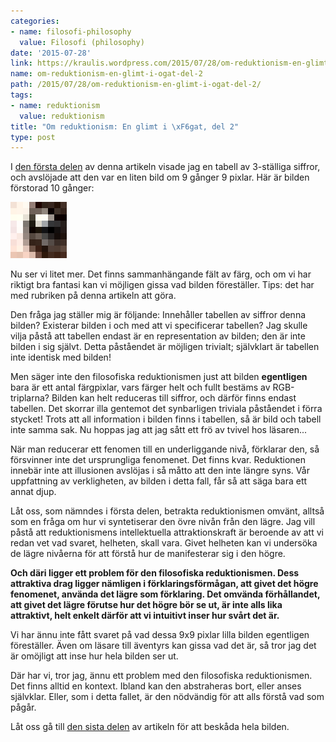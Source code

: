 ```yaml
---
categories:
- name: filosofi-philosophy
  value: Filosofi (philosophy)
date: '2015-07-28'
link: https://kraulis.wordpress.com/2015/07/28/om-reduktionism-en-glimt-i-ogat-del-2/
name: om-reduktionism-en-glimt-i-ogat-del-2
path: /2015/07/28/om-reduktionism-en-glimt-i-ogat-del-2/
tags:
- name: reduktionism
  value: reduktionism
title: "Om reduktionism: En glimt i \xF6gat, del 2"
type: post
---
```

I [den första delen](/2015/07/28/om-reduktionism-en-glimt-i-ogat-del-1/) av denna artikeln visade jag en tabell av 3-ställiga siffror, och avslöjade att den var en liten bild om 9 gånger 9 pixlar. Här är bilden förstorad 10 gånger:

[![reductionist-image90](/files/reductionist-image901.png)](/files/reductionist-image901.png)



Nu ser vi litet mer. Det finns sammanhängande fält av färg, och om vi har riktigt bra fantasi kan vi möjligen gissa vad bilden föreställer. Tips: det har med rubriken på denna artikeln att göra.

Den fråga jag ställer mig är följande: Innehåller tabellen av siffror denna bilden? Existerar bilden i och med att vi specificerar tabellen? Jag skulle vilja påstå att tabellen endast är en representation av bilden; den är inte bilden i sig självt. Detta påståendet är möjligen trivialt; självklart är tabellen inte identisk med bilden!

Men säger inte den filosofiska reduktionismen just att bilden **egentligen** bara är ett antal färgpixlar, vars färger helt och fullt bestäms av RGB-triplarna? Bilden kan helt reduceras till siffror, och därför finns endast tabellen. Det skorrar illa gentemot det synbarligen triviala påståendet i förra stycket! Trots att all information i bilden finns i tabellen, så är bild och tabell inte samma sak. Nu hoppas jag att jag sått ett frö av tvivel hos läsaren...

När man reducerar ett fenomen till en underliggande nivå, förklarar den, så försvinner inte det ursprungliga fenomenet. Det finns kvar. Reduktionen innebär inte att illusionen avslöjas i så måtto att den inte längre syns. Vår uppfattning av verkligheten, av bilden i detta fall, får så att säga bara ett annat djup.

Låt oss, som nämndes i första delen, betrakta reduktionismen omvänt, alltså som en fråga om hur vi syntetiserar den övre nivån från den lägre. Jag vill påstå att reduktionismens intellektuella attraktionskraft är beroende av att vi redan vet vad svaret, helheten, skall vara. Givet helheten kan vi undersöka de lägre nivåerna för att förstå hur de manifesterar sig i den högre.

**Och däri ligger ett problem för den filosofiska reduktionismen. Dess attraktiva drag ligger nämligen i förklaringsförmågan, att givet det högre fenomenet, använda det lägre som förklaring. Det omvända förhållandet, att givet det lägre förutse hur det högre bör se ut, är inte alls lika attraktivt, helt enkelt därför att vi intuitivt inser hur svårt det är.**

Vi har ännu inte fått svaret på vad dessa 9x9 pixlar lilla bilden egentligen föreställer. Även om läsare till äventyrs kan gissa vad det är, så tror jag det är omöjligt att inse hur hela bilden ser ut.

Där har vi, tror jag, ännu ett problem med den filosofiska reduktionismen. Det finns alltid en kontext. Ibland kan den abstraheras bort, eller anses självklar. Eller, som i detta fallet, är den nödvändig för att alls förstå vad som pågår.

Låt oss gå till [den sista delen](/2015/07/28/om-reduktionism-en-glimt-i-ogat-del-3/) av artikeln för att beskåda hela bilden.

